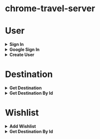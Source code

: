 # chrome-travel-server

<h1>User</h1>
<details>
	<summary><strong>Sign In</strong></summary>

*  **URL**

	`/login`

*  **Method:**

	`POST`

*  **Data Params:**

	* Request Header:
		```
		{
		  "Content-Type": "application/x-www-form-urlencoded"
		}
		```

	* Request Body (**Required**):
		```
		email=[string]
		password=[string]
		```

*  **Responses:**

	* **Success Response**

		Code: 200

		Content:
		```
		{
		  token: [token-string]
		}
		```

	* **Error Response**

		Code: 500

		Content:
		```
		{
		  error: [error message]
		}
		```
</details>

<details>
	<summary><strong>Google Sign In</strong></summary>

*  **URL**

	`/loginGoogle`

*  **Method:**

	`POST`

*  **Data Params:**

	* Request Header:
		```
		{
		  "id_token": [user-token]
		}
		```

*  **Responses:**

	* **Success Response**

		Code: 200 / 201 (If User is not registered yet)

		Content:
		```
		{
		  token: [token-string]
		}
		```

	* **Error Response**

		Code: 500

		Content:
		```
		{
		  error: [error message]
		}
		```
</details>

<details>
	<summary><strong>Create User</strong></summary>

*  **URL**

	`/users`

*  **Method:**

	`POST`

*  **Data Params:**

	* Request Header:
		```
		{
		  "Content-Type": "application/x-www-form-urlencoded",
		}
		```

	* Request Body (**Required**):
		```
		name=[string]
		email=[string]
		password=[string]
		phone_number=[string]
		is_active=[boolean]
		role=[boolean]
		```

* **Responses:**

	* **Success Response**

		Code: 200

		Content: a JSON object of created User
		```
		{
		  "id": [user-id],
		  "name": [user-name],
		  "email": [user-email],
		  "password": [password-token],
		  "phone_number": [user-phone-number],
		  "gender": [true/false],
		  "is_active": [true/false],
		  "role": [true/false],
		  "createdAt": [created-date],
		  "updatedAt": [updated-date]
		}

	* **Error Response**

		Code: 500

		Content:
		```
		{
			error: "error message"
		}
		```
</details>

<h1>Destination</h1>
<details>
	<summary><strong>Get Destination</strong></summary>

*  **URL**

	`/destinations/`

*  **Method:**

	`GET`

*  **Data Params:**

	* Request Header (**Required**):
		```
		token: [token-string]
		```

* **Responses:**

	* **Success Response**

		Code: 200

		Content: a JSON object of deleted User
		```
		{
		  "id": [destination-id],
		  "name": [destination-name],
		  "city": [destination-city],
		  "country": [destination-country],
		  "updatedAt": [updated-date],
		  "createdAt": [created-date]
		}
		```

	* **Error Response**

		Code: 
		500

		Content:
		```
		{
		  "error message"
		}
		```
</details>

<details>
	<summary><strong>Get Destination By Id</strong></summary>

*  **URL**

	`/destinations/:id`

*  **Method:**

	`GET`

*  **Data Params:**

	* Request Header (**Required**):
		```
		token: [token-string]
		```

* **Responses:**

	* **Success Response**

		Code: 200

		Content:
		```
		{
		  "data": [destination-data],
		  "zomato": [query result from zomato],
		  "youtube": [query result from youtube],
		  "hotel": [query result from tripadvisor]
		}
		```

	* **Error Response**

		Code: 
		500

		Content:
		```
		{
		  "error message"
		}
		```
</details>

<h1>Wishlist</h1>
<details>
	<summary><strong>Add Wishlist</strong></summary>

*  **URL**

	`/wishlist/`

*  **Method:**

	`POST`

*  **Data Params:**

	* Request Header (**Required**):
		```
		token: [token-string]
		```

	* Request Body (**Required**):
		```
		token: [token-string]
		DestinationId: [destination-id]
		date: [date]
		```

* **Responses:**

	* **Success Response**

		Code: 200

		Content: a JSON object of deleted User
		```
		{
		  "id": [destination-id],
		  "name": [destination-name],
		  "city": [destination-city],
		  "country": [destination-country],
		  "updatedAt": [updated-date],
		  "createdAt": [created-date]
		}
		```

	* **Error Response**

		Code: 
		500

		Content:
		```
		{
		  "error message"
		}
		```
</details>

<details>
	<summary><strong>Get Destination By Id</strong></summary>

*  **URL**

	`/destinations/:id`

*  **Method:**

	`GET`

*  **Data Params:**

	* Request Header (**Required**):
		```
		token: [token-string]
		```

* **Responses:**

	* **Success Response**

		Code: 200

		Content:
		```
		{
		  "data": [destination-data],
		  "zomato": [query result from zomato],
		  "youtube": [query result from youtube],
		  "hotel": [query result from tripadvisor]
		}
		```

	* **Error Response**

		Code: 
		500

		Content:
		```
		{
		  "error message"
		}
		```
</details>